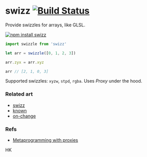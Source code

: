 # swizz [![Build Status](https://travis-ci.org/dy/swizz.svg?branch=master)](https://travis-ci.org/dy/swizz)

Provide swizzles for arrays, like GLSL.

 [![npm install swizz](https://nodei.co/npm/swizz.png?mini=true)](https://npmjs.org/package/swizz/)

```js
import swizzle from 'swizz'

let arr = swizzle([0, 1, 2, 3])

arr.zyx = arr.xyz

arr // [2, 1, 0, 3]
```

Supported swizzles: `xyzw`, `stpd`, `rgba`.
Uses _Proxy_ under the hood.


### Related art

* [swizz](https://ghub.io/swizz)
* [known](https://ghub.io/known)
* [on-change](https://ghub.io/on-change)

### Refs

* [Metaprogramming with proxies](https://exploringjs.com/es6/ch_proxies.html)


HK
